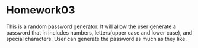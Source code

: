 # Homework03
This is a random password generator. It will allow the user generate a password that in includes numbers, letters(upper case and lower case), and special characters. User can generate the password as much as they like. 